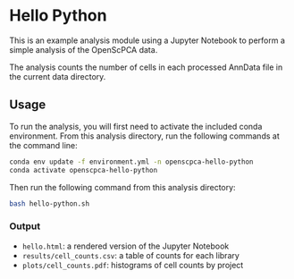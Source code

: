 # Hello Python

This is an example analysis module using a Jupyter Notebook to perform a simple analysis of the OpenScPCA data.

The analysis counts the number of cells in each processed AnnData file in the current data directory.

## Usage

To run the analysis, you will first need to activate the included conda environment.
From this analysis directory, run the following commands at the command line:

```bash
conda env update -f environment.yml -n openscpca-hello-python
conda activate openscpca-hello-python
```

Then run the following command from this analysis directory:

```bash
bash hello-python.sh
```

### Output

- `hello.html`: a rendered version of the Jupyter Notebook
- `results/cell_counts.csv`: a table of counts for each library
- `plots/cell_counts.pdf`: histograms of cell counts by project
